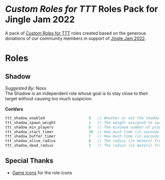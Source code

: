 # _Custom Roles for TTT_ Roles Pack for Jingle Jam 2022
A pack of [Custom Roles for TTT](https://github.com/NoxxFlame/TTT-Custom-Roles) roles created based on the generous donations of our community members in support of [Jingle Jam 2022](https://www.jinglejam.co.uk/).

# Roles

## Shadow
_Suggested By_: Noxx\
The Shadow is an independent role whose goal is to stay close to their target without causing too much suspicion.
\
\
**ConVars**
```cpp
ttt_shadow_enabled                    0   // Whether or not the shadow should spawn
ttt_shadow_spawn_weight               1   // The weight assigned to spawning the shadow
ttt_shadow_min_players                0   // The minimum number of players required to spawn the shadow
ttt_shadow_start_timer                30  // How much time (in seconds) the shadow has to find their target at the start of the round
ttt_shadow_buffer_timer               7   // How much time (in seconds) the shadow can stay of their target's radius without dying
ttt_shadow_alive_radius               8   // The radius (in meters) from the living target that the shadow has to stay within
ttt_shadow_dead_radius                3   // The radius (in meters) from the death target that the shadow has to stay within
```

## Special Thanks
- [Game icons](https://game-icons.net/) for the role icons
